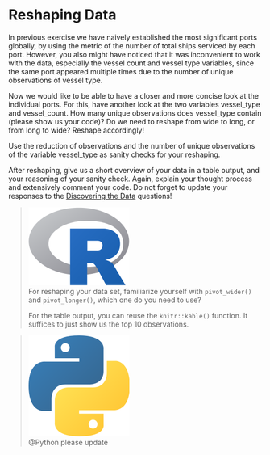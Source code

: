 # Reshaping Data

In previous exercise we have naively established the most significant ports globally, by using the metric of the number of total ships serviced by each port. However, you also might have noticed that it was inconvenient to work with the data, especially the vessel count and vessel type variables, since the same port appeared multiple times due to the number of unique observations of vessel type.

Now we would like to be able to have a closer and more concise look at the individual ports. For this, have another look at the two variables vessel\_type and vessel\_count. How many unique observations does vessel\_type contain (please show us your code)? Do we need to reshape from wide to long, or from long to wide? Reshape accordingly!

Use the reduction of observations and the number of unique observations of the variable vessel\_type as sanity checks for your reshaping.

After reshaping, give us a short overview of your data in a table output, and your reasoning of your sanity check. Again, explain your thought process and extensively comment your code. Do not forget to update your responses to the [Discovering the Data](discovering-the-data.md) questions!

> <img src="../.gitbook/assets/R.png" alt="" data-size="line">\
> For reshaping your data set, familiarize yourself with `pivot_wider()` and `pivot_longer()`, which one do you need to use?
>
> For the table output, you can reuse the `knitr::kable()` function. It suffices to just show us the top 10 observations.

> <img src="../.gitbook/assets/p.png" alt="" data-size="line"> \
> @Python please update
